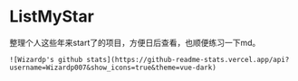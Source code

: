 # ListMyStar
整理个人这些年来start了的项目，方便日后查看，也顺便练习一下md。



```
![Wizardp's github stats](https://github-readme-stats.vercel.app/api?username=Wizardp007&show_icons=true&theme=vue-dark)
```
